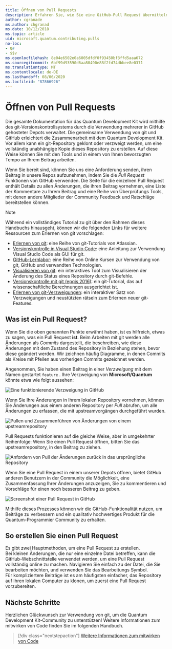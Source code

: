 ```yaml
---
title: Öffnen von Pull Requests
description: Erfahren Sie, wie Sie eine GitHub-Pull Request übermitteln, wenn Sie bereit sind, Code oder Dokumentation für die Microsoft Quantum Development Kit beizutragen.
author: cgranade
ms.author: chgranad
ms.date: 10/12/2018
ms.topic: article
uid: microsoft.quantum.contributing.pulls
no-loc:
- Q#
- $$v
ms.openlocfilehash: 8e04e6502e0a6005dfdf0f93450bf3ffd5aaa672
ms.sourcegitcommit: 6bf99d93590d6aa80490e88f2fd74dbbee8e0371
ms.translationtype: MT
ms.contentlocale: de-DE
ms.lasthandoff: 08/06/2020
ms.locfileid: "87866926"
---
```

# <a name="opening-pull-requests"></a>Öffnen von Pull Requests #

Die gesamte Dokumentation für das Quantum Development Kit wird mithilfe des git-Versionskontrollsystems durch die Verwendung mehrerer in GitHub gehosteter Depots verwaltet.
Die gemeinsame Verwendung von git und GitHub erleichtert die Zusammenarbeit mit dem Quantum Development Kit.
Vor allem kann ein git-Repository geklont oder verzweigt werden, um eine vollständig unabhängige Kopie dieses Repository zu erstellen.
Auf diese Weise können Sie mit den Tools und in einem von Ihnen bevorzugten Tempo an Ihrem Beitrag arbeiten.

Wenn Sie bereit sind, können Sie uns eine Anforderung senden, ihren Beitrag in unsere Repos aufzunehmen, indem Sie die _Pull Request_ Funktionen von GitHub verwenden.
Die Seite für die einzelnen Pull Request enthält Details zu allen Änderungen, die ihren Beitrag vornehmen, eine Liste der Kommentare zu Ihrem Beitrag und eine Reihe von Überprüfungs Tools, mit denen andere Mitglieder der Community Feedback und Ratschläge bereitstellen können.

> [!NOTE]
> Während ein vollständiges Tutorial zu git über den Rahmen dieses Handbuchs hinausgeht, können wir die folgenden Links für weitere Ressourcen zum Erlernen von git vorschlagen:
>
> - [Erlernen von git](https://www.atlassian.com/git): eine Reihe von git-Tutorials von Atlassian.
> - [Versionskontrolle in Visual Studio Code](https://code.visualstudio.com/docs/editor/versioncontrol): eine Anleitung zur Verwendung Visual Studio Code als GUI für git.
> - [GitHub-Lernlabor](https://lab.github.com/): eine Reihe von Online Kursen zur Verwendung von git, GitHub und verwandten Technologien.
> - [Visualisieren von git](https://git-school.github.io/visualizing-git/): ein interaktives Tool zum Visualisieren der Änderung des Status eines Repository durch git-Befehle.
> - [Versionskontrolle mit git (epqis 2016)](https://nbviewer.jupyter.org/github/QuinnPhys/PythonWorkshop-science/blob/master/lecture-1-scicomp-tools-part1.ipynb#Version-Control-with-Git-(50-Minutes)): ein git-Tutorial, das auf wissenschaftliche Berechnungen ausgerichtet ist.
> - [Erlernen von git-Verzweigungen](https://learngitbranching.js.org/): ein interaktiver Satz von Verzweigungen und neustützten rätseln zum Erlernen neuer git-Features.

## <a name="what-is-a-pull-request"></a>Was ist ein Pull Request? ##

Wenn Sie die oben genannten Punkte erwähnt haben, ist es hilfreich, etwas zu sagen, was ein Pull Request **ist**.
Beim Arbeiten mit git werden alle Änderungen als _Commits_ dargestellt, die beschreiben, wie diese Änderungen mit dem Zustand des Repository in Beziehung stehen, bevor diese geändert werden.
Wir zeichnen häufig Diagramme, in denen Commits als Kreise mit Pfeilen aus vorherigen Commits gezeichnet werden.

Angenommen, Sie haben einen Beitrag in einer _Verzweigung_ mit dem Namen gestartet `feature` .
Ihre Verzweigung von **Microsoft/Quantum** könnte etwa wie folgt aussehen:

![Eine funktionierende Verzweigung in GitHub](~/media/git-workflow-step0.png)

Wenn Sie Ihre Änderungen in Ihrem lokalen Repository vornehmen, können Sie Änderungen aus einem anderen Repository per _Pull_ abrufen, um alle Änderungen zu erfassen, die mit upstreamvorgängen durchgeführt wurden.

![Pullen und Zusammenführen von Änderungen von einem upstreamrepository](~/media/git-workflow-step1.png)

Pull Requests funktionieren auf die gleiche Weise, aber in umgekehrter Reihenfolge: Wenn Sie einen Pull Request öffnen, bitten Sie das upstreamrepository, in den Beitrag zu ziehen.

![Anfordern von Pull der Änderungen zurück in das ursprüngliche Repository](~/media/git-workflow-step2.png)

Wenn Sie eine Pull Request in einem unserer Depots öffnen, bietet GitHub anderen Benutzern in der Community die Möglichkeit, eine Zusammenfassung Ihrer Änderungen anzuzeigen, Sie zu kommentieren und Vorschläge für einen noch besseren Beitrag zu geben.

![Screenshot einer Pull Request in GitHub](~/media/pull-request-header.png)

Mithilfe dieses Prozesses können wir die GitHub-Funktionalität nutzen, um Beiträge zu verbessern und ein qualitativ hochwertiges Produkt für die Quantum-Programmier Community zu erhalten.

## <a name="how-to-make-a-pull-request"></a>So erstellen Sie einen Pull Request ##

Es gibt zwei Hauptmethoden, um eine Pull Request zu erstellen.  
Bei kleinen Änderungen, die nur eine einzelne Datei betreffen, kann die GitHub-Webschnittstelle verwendet werden, um eine Pull Request vollständig online zu machen. Navigieren Sie einfach zu der Datei, die Sie bearbeiten möchten, und verwenden Sie das Bearbeitungs Symbol.  
Für kompliziertere Beiträge ist es am häufigsten einfacher, das Repository auf Ihren lokalen Computer zu klonen, um zuerst eine Pull Request vorzubereiten.

<!--
### Using the Web Interface ###

**TODO**

### Command-Line and GitHub Flow ###

Most of the time, it's easier to prepare a pull request on your own computer; that makes it easier to work incrementally, and to test your changes.
If you haven't already done so, the first step is to _fork_ the repository that you'd like to contribute to.
Forking makes a complete clone of the original repository, but under your GitHub account instead of under [Microsoft](http://github.com/Microsoft/) or [MicrosoftDocs](http://github.com/MicrosoftDocs/).
This way, you can edit your personal fork to your heart's content before making a pull request for your work.

**TODO: pick up here**

## Code Review and Etiquette ##

**TODO: PR ettiquette, reviews, etc.**

-->

## <a name="next-steps"></a>Nächste Schritte ##

Herzlichen Glückwunsch zur Verwendung von git, um die Quantum Development Kit-Community zu unterstützen!
Weitere Informationen zum mitwirken von Code finden Sie im folgenden Handbuch.

> [!div class="nextstepaction"]
> [Weitere Informationen zum mitwirken von Code](xref:microsoft.quantum.contributing.code)
